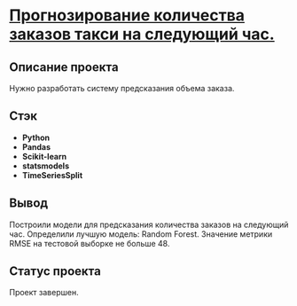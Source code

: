 # <a href='https://github.com/DmitryTatarintsev/My_repository/blob/main/3/3.ipynb'>Прогнозирование количества заказов такси на следующий час.</a>
## Описание проекта
Нужно разработать систему предсказания объема заказа.
## Стэк
- **Python**
- **Pandas**
- **Scikit-learn**
- **statsmodels**
- **TimeSeriesSplit**

## Вывод
Построили модели для предсказания количества заказов на следующий час. Определили лучшую модель: Random Forest. Значение метрики RMSE на тестовой выборке не больше 48.

## Статус проекта
Проект завершен.
